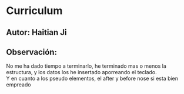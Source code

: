 # Curriculum

## Autor: Haitian Ji

## Observación: 
No me ha dado tiempo a terminarlo, he terminado mas o menos la estructura, y los datos los he insertado aporreando el teclado.  
Y en cuanto a los pseudo elementos, el after y before nose si esta bien empreado
